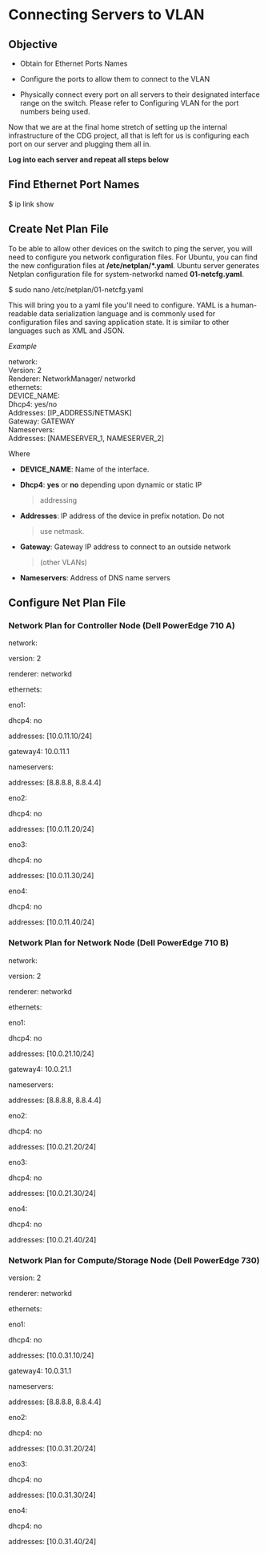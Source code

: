 Connecting Servers to VLAN
==========================

Objective
---------

-   Obtain for Ethernet Ports Names

-   Configure the ports to allow them to connect to the VLAN

-   Physically connect every port on all servers to their designated
    interface range on the switch. Please refer to Configuring VLAN for
    the port numbers being used.

Now that we are at the final home stretch of setting up the internal
infrastructure of the CDG project, all that is left for us is
configuring each port on our server and plugging them all in.

**Log into each server and repeat all steps below**

Find Ethernet Port Names
------------------------

\$ ip link show

Create Net Plan File
--------------------

To be able to allow other devices on the switch to ping the server, you
will need to configure you network configuration files. For Ubuntu, you
can find the new configuration files at **/etc/netplan/\*.yaml**. Ubuntu
server generates Netplan configuration file for system-networkd named
**01-netcfg.yaml**.

\$ sudo nano /etc/netplan/01-netcfg.yaml

This will bring you to a yaml file you'll need to configure. YAML is a
human-readable data serialization language and is commonly used for
configuration files and saving application state. It is similar to other
languages such as XML and JSON.

*Example*

network:\
Version: 2\
Renderer: NetworkManager/ networkd\
ethernets:\
DEVICE\_NAME:\
Dhcp4: yes/no\
Addresses: \[IP\_ADDRESS/NETMASK\]\
Gateway: GATEWAY\
Nameservers:\
Addresses: \[NAMESERVER\_1, NAMESERVER\_2\]

Where

-   **DEVICE\_NAME**: Name of the interface.

-   **Dhcp4**: **yes** or **no** depending upon dynamic or static IP
    > addressing

-   **Addresses**: IP address of the device in prefix notation. Do not
    > use netmask.

-   **Gateway**: Gateway IP address to connect to an outside network
    > (other VLANs)

-   **Nameservers**: Address of DNS name servers

Configure Net Plan File
-----------------------

### Network Plan for Controller Node (Dell PowerEdge 710 A)

network:

version: 2

renderer: networkd

ethernets:

eno1:

dhcp4: no

addresses: \[10.0.11.10/24\]

gateway4: 10.0.11.1

nameservers:

addresses: \[8.8.8.8, 8.8.4.4\]

eno2:

dhcp4: no

addresses: \[10.0.11.20/24\]

eno3:

dhcp4: no

addresses: \[10.0.11.30/24\]

eno4:

dhcp4: no

addresses: \[10.0.11.40/24\]

### Network Plan for Network Node (Dell PowerEdge 710 B)

network:

version: 2

renderer: networkd

ethernets:

eno1:

dhcp4: no

addresses: \[10.0.21.10/24\]

gateway4: 10.0.21.1

nameservers:

addresses: \[8.8.8.8, 8.8.4.4\]

eno2:

dhcp4: no

addresses: \[10.0.21.20/24\]

eno3:

dhcp4: no

addresses: \[10.0.21.30/24\]

eno4:

dhcp4: no

addresses: \[10.0.21.40/24\]

### Network Plan for Compute/Storage Node (Dell PowerEdge 730)

version: 2

renderer: networkd

ethernets:

eno1:

dhcp4: no

addresses: \[10.0.31.10/24\]

gateway4: 10.0.31.1

nameservers:

addresses: \[8.8.8.8, 8.8.4.4\]

eno2:

dhcp4: no

addresses: \[10.0.31.20/24\]

eno3:

dhcp4: no

addresses: \[10.0.31.30/24\]

eno4:

dhcp4: no

addresses: \[10.0.31.40/24\]
